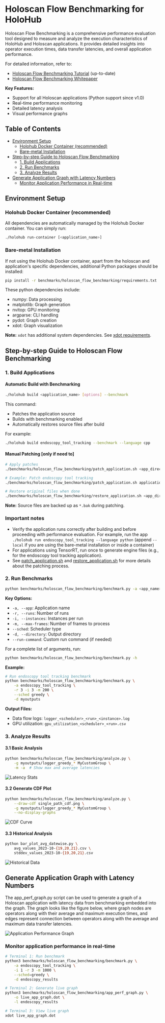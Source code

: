 # Holoscan Flow Benchmarking for HoloHub

Holoscan Flow Benchmarking is a comprehensive performance evaluation tool designed to measure and analyze the execution characteristics of HoloHub and Holoscan applications. It provides detailed insights into operator execution times, data transfer latencies, and overall application performance.

For detailed information, refer to:

- [Holoscan Flow Benchmarking Tutorial](./flow_benchmarking_tutorial.md) (up-to-date)
- [Holoscan Flow Benchmarking Whitepaper](https://developer.download.nvidia.com/holoscan/Holoscan-Flow-Benchmarking.pdf)

**Key Features:**

- Support for all Holoscan applications (Python support since v1.0)
- Real-time performance monitoring
- Detailed latency analysis
- Visual performance graphs

## Table of Contents

- [Environment Setup](#environment-setup)
  - [Holohub Docker Container (recommended)](#holohub-docker-container-recommended)
  - [Bare-metal Installation](#bare-metal-installation)
- [Step-by-step Guide to Holoscan Flow Benchmarking](#step-by-step-guide-to-holoscan-flow-benchmarking)
  - [1. Build Applications](#1-build-applications)
  - [2. Run Benchmarks](#2-run-benchmarks)
  - [3. Analyze Results](#3-analyze-results)
- [Generate Application Graph with Latency Numbers](#generate-application-graph-with-latency-numbers)
  - [Monitor Application Performance in Real-time](#monitor-application-performance-in-real-time)

## Environment Setup

### Holohub Docker Container (recommended)

All dependencies are automatically managed by the Holohub Docker container. You can simply run:

```bash
./holohub run-container [<application_name>]
```

### Bare-metal Installation

If not using the Holohub Docker container, apart from the holoscan and application's specific dependencies, additional Python packages should be installed:

```bash
pip install -r benchmarks/holoscan_flow_benchmarking/requirements.txt
```

These python dependencies include:

- numpy: Data processing
- matplotlib: Graph generation
- nvitop: GPU monitoring
- argparse: CLI handling
- pydot: Graph creation
- xdot: Graph visualization

**Note:** `xdot` has additional system dependencies. See [xdot requirements](https://github.com/jrfonseca/xdot.py?tab=readme-ov-file#requirements).

## Step-by-step Guide to Holoscan Flow Benchmarking

### 1. Build Applications

#### Automatic Build with Benchmarking

```bash
./holohub build <application_name> [options] --benchmark
```

This command:

- Patches the application source
- Builds with benchmarking enabled
- Automatically restores source files after build

For example:
```bash
./holohub build endoscopy_tool_tracking --benchmark --language cpp
```

#### Manual Patching [only if need to]

```bash
# Apply patches
./benchmarks/holoscan_flow_benchmarking/patch_application.sh <app_directory>

# Example: Patch endoscopy tool tracking
./benchmarks/holoscan_flow_benchmarking/patch_application.sh applications/endoscopy_tool_tracking

# Restore original files when done
./benchmarks/holoscan_flow_benchmarking/restore_application.sh <app_directory>
```

**Note:** Source files are backed up as `*.bak` during patching.

### Important notes

- Verify the application runs correctly after building and before proceeding with performance evaluation.
  For example, run the app `./holohub run endoscopy_tool_tracking --language python` (append `--local` if you are using the bare-metal installation or inside a container)
- For applications using TensorRT, run once to generate engine files (e.g., for the endoscopy tool tracking application).
- See [patch_application.sh](./patch_application.sh) and [restore_application.sh](./restore_application.sh) for more details about the patching process.

### 2. Run Benchmarks

```bash
python benchmarks/holoscan_flow_benchmarking/benchmark.py -a <app_name> [options]
```

**Key Options:**

- `-a, --app`: Application name
- `-r, --runs`: Number of runs
- `-i, --instances`: Instances per run
- `-m, --max-frames`: Number of frames to process
- `--sched`: Scheduler type
- `-d, --directory`: Output directory
- `--run-command`: Custom run command (if needed)

For a complete list of arguments, run:

```bash
python benchmarks/holoscan_flow_benchmarking/benchmark.py -h
```

**Example:**

```bash
# Run endoscopy tool tracking benchmark
python benchmarks/holoscan_flow_benchmarking/benchmark.py \
    -a endoscopy_tool_tracking \
    -r 3 -i 3 -m 200 \
    --sched greedy \
    -d myoutputs
```

**Output Files:**

- Data flow logs: `logger_<scheduler>_<run>_<instance>.log`
- GPU utilization: `gpu_utilization_<scheduler>_<run>.csv`

### 3. Analyze Results

#### 3.1 Basic Analysis

```bash
python benchmarks/holoscan_flow_benchmarking/analyze.py \
    -g myoutputs/logger_greedy_* MyCustomGroup \
    -m -a  # Show max and average latencies
```

![Latency Stats](sample_output.png)

#### 3.2 Generate CDF Plot

```bash
python benchmarks/holoscan_flow_benchmarking/analyze.py \
    --draw-cdf single_path_cdf.png \
    -g myoutputs/logger_greedy_* MyCustomGroup \
    --no-display-graphs
```

![CDF Curve](single_path_cdf.png)

#### 3.3 Historical Analysis

```bash
python bar_plot_avg_datewise.py \
    avg_values_2023-10-{19,20,21}.csv \
    stddev_values_2023-10-{19,20,21}.csv
```

![Historical Data](avg_2023-10-21.png)

## Generate Application Graph with Latency Numbers

The app_perf_graph.py script can be used to generate a graph of a Holoscan application with latency data from benchmarking embedded into the graph. The graph looks like the figure below, where graph nodes are operators along with their average and maximum execution times, and edges represent connection between operators along with the average and maximum data transfer latencies.

![Application Performance Graph](application_perf.png)

### Monitor application performance in real-time

```bash
# Terminal 1: Run benchmark
python3 benchmarks/holoscan_flow_benchmarking/benchmark.py \
    -a endoscopy_tool_tracking \
    -i 1 -r 3 -m 1000 \
    --sched=greedy \
    -d endoscopy_results

# Terminal 2: Generate live graph
python3 benchmarks/holoscan_flow_benchmarking/app_perf_graph.py \
    -o live_app_graph.dot \
    -l endoscopy_results

# Terminal 3: View live graph
xdot live_app_graph.dot
```

